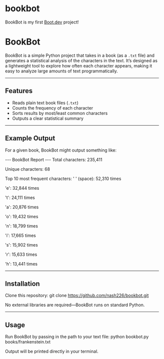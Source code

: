 # bookbot

BookBot is my first [Boot.dev](https://www.boot.dev) project!

# BookBot

BookBot is a simple Python project that takes in a book (as a `.txt` file) and generates a statistical analysis of the characters in the text. It’s designed as a lightweight tool to explore how often each character appears, making it easy to analyze large amounts of text programmatically.

---

## Features
- Reads plain text book files (`.txt`)
- Counts the frequency of each character
- Sorts results by most/least common characters
- Outputs a clear statistical summary

---

## Example Output

For a given book, BookBot might output something like:

--- BookBot Report ---
Total characters: 235,411

Unique characters: 68

Top 10 most frequent characters:
' ' (space): 52,310 times

'e': 32,844 times

't': 24,111 times

'a': 20,876 times

'o': 19,432 times

'n': 18,799 times

'i': 17,665 times

's': 15,902 times

'r': 15,633 times

'h': 13,441 times

---

## Installation

Clone this repository:
git clone https://github.com/nash226/bookbot.git

No external libraries are required—BookBot runs on standard Python.

---

## Usage

Run BookBot by passing in the path to your text file:
python bookbot.py books/frankenstein.txt

Output will be printed directly in your terminal.
